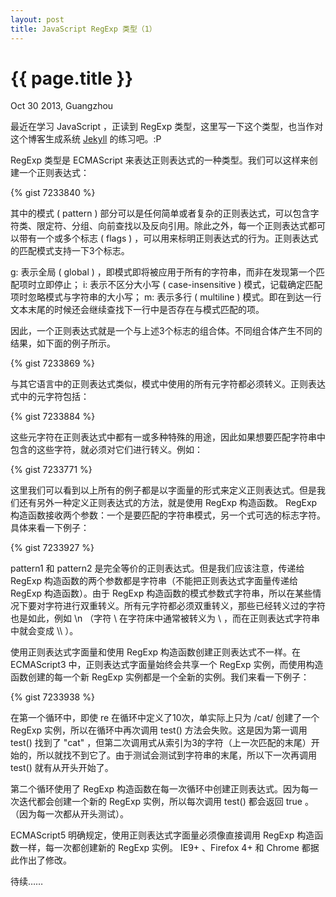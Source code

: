 ```yaml
---
layout: post
title: JavaScript RegExp 类型（1）
---
```


{{ page.title }}
================

<p class="meta">Oct 30 2013, Guangzhou</p>

最近在学习 JavaScript ，正读到 RegExp 类型，这里写一下这个类型，也当作对这个博客生成系统 <a href="https://github.com/mojombo/jekyll">Jekyll</a> 的练习吧。:P
<!-- more -->

RegExp 类型是 ECMAScript 来表达正则表达式的一种类型。我们可以这样来创建一个正则表达式：

{% gist 7233840 %}

其中的模式 ( pattern ) 部分可以是任何简单或者复杂的正则表达式，可以包含字符类、限定符、分组、向前查找以及反向引用。除此之外，每一个正则表达式都可以带有一个或多个标志 ( flags ) ，可以用来标明正则表达式的行为。正则表达式的匹配模式支持一下3个标志。

g: 表示全局 ( global ) ，即模式即将被应用于所有的字符串，而非在发现第一个匹配项时立即停止；
i: 表示不区分大小写 ( case-insensitive ) 模式，记载确定匹配项时忽略模式与字符串的大小写；
m: 表示多行 ( multiline ) 模式。即在到达一行文本末尾的时候还会继续查找下一行中是否存在与模式匹配的项。

因此，一个正则表达式就是一个与上述3个标志的组合体。不同组合体产生不同的结果，如下面的例子所示。

{% gist 7233869 %}

与其它语言中的正则表达式类似，模式中使用的所有元字符都必须转义。正则表达式中的元字符包括：

{% gist 7233884 %}

这些元字符在正则表达式中都有一或多种特殊的用途，因此如果想要匹配字符串中包含的这些字符，就必须对它们进行转义。例如：

{% gist 7233771 %}

这里我们可以看到以上所有的例子都是以字面量的形式来定义正则表达式。但是我们还有另外一种定义正则表达式的方法，就是使用 RegExp 构造函数。 RegExp 构造函数接收两个参数：一个是要匹配的字符串模式，另一个式可选的标志字符。具体来看一下例子：

{% gist 7233927 %}

pattern1 和 pattern2 是完全等价的正则表达式。但是我们应该注意，传递给 RegExp 构造函数的两个参数都是字符串（不能把正则表达式字面量传递给 RegExp 构造函数）。由于 RegExp 构造函数的模式参数式字符串，所以在某些情况下要对字符进行双重转义。所有元字符都必须双重转义，那些已经转义过的字符也是如此，例如 \n （字符 \ 在字符床中通常被转义为 \\ ，而在正则表达式字符串中就会变成 \\\\ ）。

使用正则表达式字面量和使用 RegExp 构造函数创建正则表达式不一样。在 ECMAScript3 中，正则表达式字面量始终会共享一个 RegExp 实例，而使用构造函数创建的每一个新 RegExp 实例都是一个全新的实例。我们来看一下例子：

{% gist 7233938 %}

在第一个循环中，即使 re 在循环中定义了10次，单实际上只为 /cat/ 创建了一个 RegExp 实例，所以在循环中再次调用 test() 方法会失败。这是因为第一调用 test() 找到了 "cat" ，但第二次调用式从索引为3的字符（上一次匹配的末尾）开始的，所以就找不到它了。由于测试会测试到字符串的末尾，所以下一次再调用 test() 就有从开头开始了。

第二个循环使用了 RegExp 构造函数在每一次循环中创建正则表达式。因为每一次迭代都会创建一个新的 RegExp 实例，所以每次调用 test() 都会返回 true 。（因为每一次都从开头测试）。

ECMAScript5 明确规定，使用正则表达式字面量必须像直接调用 RegExp 构造函数一样，每一次都创建新的 RegExp 实例。 IE9+ 、Firefox 4+ 和 Chrome 都据此作出了修改。

待续……
